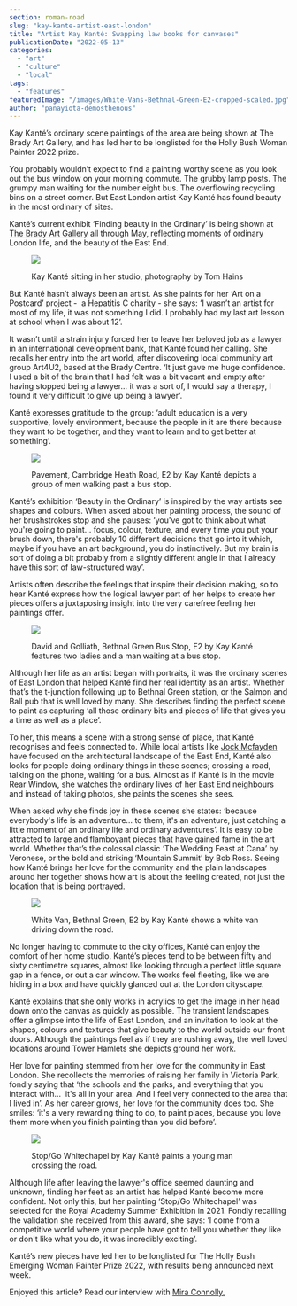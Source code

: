 ```yaml
---
section: roman-road
slug: "kay-kante-artist-east-london"
title: "Artist Kay Kanté: Swapping law books for canvases"
publicationDate: "2022-05-13"
categories: 
  - "art"
  - "culture"
  - "local"
tags: 
  - "features"
featuredImage: "/images/White-Vans-Bethnal-Green-E2-cropped-scaled.jpg"
author: "panayiota-demosthenous"
---
```


Kay Kanté’s ordinary scene paintings of the area are being shown at The Brady Art Gallery, and has led her to be longlisted for the Holly Bush Woman Painter 2022 prize.

You probably wouldn’t expect to find a painting worthy scene as you look out the bus window on your morning commute. The grubby lamp posts. The grumpy man waiting for the number eight bus. The overflowing recycling bins on a street corner. But East London artist Kay Kanté has found beauty in the most ordinary of sites.

Kanté’s current exhibit ‘Finding beauty in the Ordinary’ is being shown at [The Brady Art Gallery](https://romanroadlondon.com/events/art-exhibition-brady-gallery/) all through May, reflecting moments of ordinary London life, and the beauty of the East End. 

<figure>

![](/images/kay-kante-1024x683.jpg)

<figcaption>

Kay Kanté sitting in her studio, photography by Tom Hains

</figcaption>

</figure>

But Kanté hasn’t always been an artist. As she paints for her ‘Art on a Postcard’ project -  a Hepatitis C charity - she says: ‘I wasn’t an artist for most of my life, it was not something I did. I probably had my last art lesson at school when I was about 12’.

It wasn’t until a strain injury forced her to leave her beloved job as a lawyer in an international development bank, that Kanté found her calling. She recalls her entry into the art world, after discovering local community art group Art4U2, based at the Brady Centre. ‘It just gave me huge confidence. I used a bit of the brain that I had felt was a bit vacant and empty after having stopped being a lawyer… it was a sort of, I would say a therapy, I found it very difficult to give up being a lawyer’. 

Kanté expresses gratitude to the group: ‘adult education is a very supportive, lovely environment, because the people in it are there because they want to be together, and they want to learn and to get better at something’.

<figure>

![](/images/pavement-kay-kante-2-1024x515.jpg)

<figcaption>

Pavement, Cambridge Heath Road, E2 by Kay Kanté depicts a group of men walking past a bus stop.

</figcaption>

</figure>

Kanté’s exhibition ‘Beauty in the Ordinary’ is inspired by the way artists see shapes and colours. When asked about her painting process, the sound of her brushstrokes stop and she pauses: ‘you've got to think about what you're going to paint... focus, colour, texture, and every time you put your brush down, there's probably 10 different decisions that go into it which, maybe if you have an art background, you do instinctively. But my brain is sort of doing a bit probably from a slightly different angle in that I already have this sort of law-structured way’.

Artists often describe the feelings that inspire their decision making, so to hear Kanté express how the logical lawyer part of her helps to create her pieces offers a juxtaposing insight into the very carefree feeling her paintings offer.

<figure>

![](/images/bust-stop-kay-kante-2-1024x999.jpg)

<figcaption>

David and Golliath, Bethnal Green Bus Stop, E2 by Kay Kanté features two ladies and a man waiting at a bus stop.

</figcaption>

</figure>

Although her life as an artist began with portraits, it was the ordinary scenes of East London that helped Kanté find her real identity as an artist. Whether that’s the t-junction following up to Bethnal Green station, or the Salmon and Ball pub that is well loved by many. She describes finding the perfect scene to paint as capturing ‘all those ordinary bits and pieces of life that gives you a time as well as a place’. 

To her, this means a scene with a strong sense of place, that Kanté recognises and feels connected to. While local artists like [Jock Mcfayden](https://romanroadlondon.com/jock-mcfadyen-artist-east-london/) have focused on the architectural landscape of the East End, Kanté also looks for people doing ordinary things in these scenes; crossing a road, talking on the phone, waiting for a bus. Almost as if Kanté is in the movie Rear Window, she watches the ordinary lives of her East End neighbours and instead of taking photos, she paints the scenes she sees.

When asked why she finds joy in these scenes she states: ‘because everybody's life is an adventure… to them, it's an adventure, just catching a little moment of an ordinary life and ordinary adventures’. It is easy to be attracted to large and flamboyant pieces that have gained fame in the art world. Whether that’s the colossal classic ‘The Wedding Feast at Cana’ by Veronese, or the bold and striking ‘Mountain Summit’ by Bob Ross. Seeing how Kanté brings her love for the community and the plain landscapes around her together shows how art is about the feeling created, not just the location that is being portrayed.

<figure>

![](/images/white-vans-kay-kante-square-1024x1023.jpg)

<figcaption>

White Van, Bethnal Green, E2 by Kay Kanté shows a white van driving down the road.

</figcaption>

</figure>

No longer having to commute to the city offices, Kanté can enjoy the comfort of her home studio. Kanté’s pieces tend to be between fifty and sixty centimetre squares, almost like looking through a perfect little square gap in a fence, or out a car window. The works feel fleeting, like we are hiding in a box and have quickly glanced out at the London cityscape. 

Kanté explains that she only works in acrylics to get the image in her head down onto the canvas as quickly as possible. The transient landscapes offer a glimpse into the life of East London, and an invitation to look at the shapes, colours and textures that give beauty to the world outside our front doors. Although the paintings feel as if they are rushing away, the well loved locations around Tower Hamlets she depicts ground her work. 

Her love for painting stemmed from her love for the community in East London. She recollects the memories of raising her family in Victoria Park, fondly saying that ‘the schools and the parks, and everything that you interact with…  it's all in your area. And I feel very connected to the area that I lived in’. As her career grows, her love for the community does too. She smiles: ‘it's a very rewarding thing to do, to paint places, because you love them more when you finish painting than you did before’.

<figure>

![](/images/whitechapel-kay-kante-1024x1493.jpg)

<figcaption>

Stop/Go Whitechapel by Kay Kanté paints a young man crossing the road.

</figcaption>

</figure>

Although life after leaving the lawyer's office seemed daunting and unknown, finding her feet as an artist has helped Kanté become more confident. Not only this, but her painting ‘Stop/Go Whitechapel’ was selected for the Royal Academy Summer Exhibition in 2021. Fondly recalling the validation she received from this award, she says: ‘I come from a competitive world where your people have got to tell you whether they like or don't like what you do, it was incredibly exciting’. 

Kanté’s new pieces have led her to be longlisted for The Holly Bush Emerging Woman Painter Prize 2022, with results being announced next week. 

Enjoyed this article? Read our interview with [Mira Connolly.](https://romanroadlondon.com/mira-connolly-artist-east-london/)


